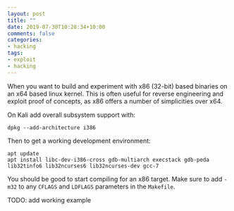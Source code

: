 ```yaml
---
layout: post
title: ""
date: 2019-07-30T10:28:34+10:00
comments: false
categories:
- hacking
tags:
- exploit
- hacking
---
```



When you want to build and experiment with x86 (32-bit) based binaries on an x64 based linux kernel. This is often useful for reverse engineering and exploit proof of concepts, as x86 offers a number of simplicities over x64.

On Kali add overall subsystem support with:

    dpkg --add-architecture i386

Then to get a working development environment:

    apt update
    apt install libc-dev-i386-cross gdb-multiarch execstack gdb-peda lib32tinfo6 lib32ncurses6 lib32ncurses-dev gcc-7

You should be good to start compiling for an x86 target. Make sure to add `-m32` to any `CFLAGS` and `LDFLAGS` parameters in the `Makefile`.

TODO: add working example

